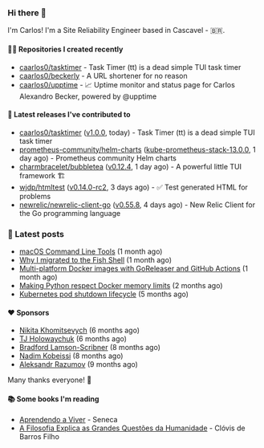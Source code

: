 ### Hi there 👋

I'm Carlos! I'm a Site Reliability Engineer based in Cascavel - 🇧🇷.

#### 👨‍💻 Repositories I created recently
- [caarlos0/tasktimer](https://github.com/caarlos0/tasktimer) - Task Timer (tt) is a dead simple TUI task timer
- [caarlos0/beckerly](https://github.com/caarlos0/beckerly) - A URL shortener for no reason
- [caarlos0/upptime](https://github.com/caarlos0/upptime) - 📈 Uptime monitor and status page for Carlos Alexandro Becker, powered by @upptime

#### 🚀 Latest releases I've contributed to


- [caarlos0/tasktimer](https://github.com/caarlos0/tasktimer) ([v1.0.0](https://github.com/caarlos0/tasktimer/releases/tag/v1.0.0), today) - Task Timer (tt) is a dead simple TUI task timer
- [prometheus-community/helm-charts](https://github.com/prometheus-community/helm-charts) ([kube-prometheus-stack-13.0.0](https://github.com/prometheus-community/helm-charts/releases/tag/kube-prometheus-stack-13.0.0), 1 day ago) - Prometheus community Helm charts
- [charmbracelet/bubbletea](https://github.com/charmbracelet/bubbletea) ([v0.12.4](https://github.com/charmbracelet/bubbletea/releases/tag/v0.12.4), 1 day ago) - A powerful little TUI framework 🏗
- [wjdp/htmltest](https://github.com/wjdp/htmltest) ([v0.14.0-rc2](https://github.com/wjdp/htmltest/releases/tag/v0.14.0-rc2), 3 days ago) - :white_check_mark: Test generated HTML for problems
- [newrelic/newrelic-client-go](https://github.com/newrelic/newrelic-client-go) ([v0.55.8](https://github.com/newrelic/newrelic-client-go/releases/tag/v0.55.8), 4 days ago) - New Relic Client for the Go programming language

### 📄 Latest posts
- [macOS Command Line Tools](https://carlosbecker.com/posts/xcode-select/) (1 month ago)
- [Why I migrated to the Fish Shell](https://carlosbecker.com/posts/fish/) (1 month ago)
- [Multi-platform Docker images with GoReleaser and GitHub Actions](https://carlosbecker.com/posts/multi-platform-docker-images-goreleaser-gh-actions/) (1 month ago)
- [Making Python respect Docker memory limits](https://carlosbecker.com/posts/python-docker-limits/) (2 months ago)
- [Kubernetes pod shutdown lifecycle](https://carlosbecker.com/posts/k8s-pod-shutdown-lifecycle/) (5 months ago)

#### ❤️ Sponsors
- [Nikita Khomitsevych](https://github.com/hamsternik) (6 months ago)
- [TJ Holowaychuk](https://github.com/tj) (6 months ago)
- [Bradford Lamson-Scribner](https://github.com/bradford-hamilton) (8 months ago)
- [Nadim Kobeissi](https://github.com/kaepora) (8 months ago)
- [Aleksandr Razumov](https://github.com/ernado) (9 months ago)

Many thanks everyone! 🙏

#### 📚 Some books I'm reading
- [Aprendendo a Viver](https://www.goodreads.com/book/show/28219486-aprendendo-a-viver) - Seneca
- [A Filosofia Explica as Grandes Questões da Humanidade](https://www.goodreads.com/book/show/24265319-a-filosofia-explica-as-grandes-quest-es-da-humanidade) - Clóvis de Barros Filho
